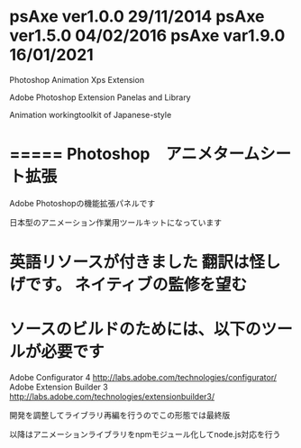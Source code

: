 psAxe ver1.0.0 29/11/2014 
psAxe ver1.5.0 04/02/2016
psAxe var1.9.0 16/01/2021
=====

Photoshop Animation Xps Extension

Adobe Photoshop Extension Panelas and Library

Animation workingtoolkit of Japanese-style

=====
Photoshop　アニメタームシート拡張
=====
Adobe Photoshopの機能拡張パネルです

日本型のアニメーション作業用ツールキットになっています

英語リソースが付きました
翻訳は怪しげです。
ネイティブの監修を望む
=====
ソースのビルドのためには、以下のツールが必要です
=====
Adobe Configurator 4
http://labs.adobe.com/technologies/configurator/
Adobe Extension Builder 3 
http://labs.adobe.com/technologies/extensionbuilder3/

開発を調整してライブラリ再編を行うのでこの形態では最終版

以降はアニメーションライブラリをnpmモジュール化してnode.js対応を行う

